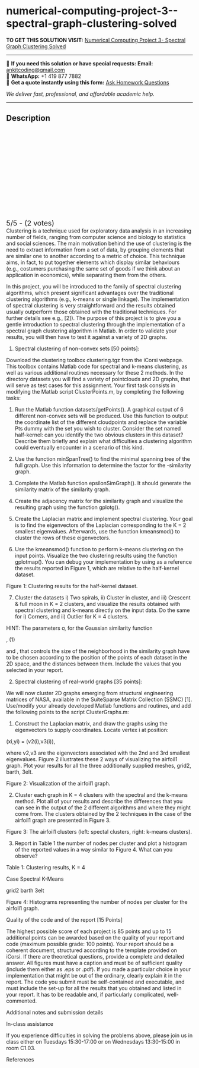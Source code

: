 # numerical-computing-project-3--spectral-graph-clustering-solved
**TO GET THIS SOLUTION VISIT:** [Numerical Computing Project 3- Spectral Graph Clustering Solved](https://www.ankitcodinghub.com/product/numerical-computing-spectral-graph-clustering-solved/)


---

📩 **If you need this solution or have special requests:** **Email:** ankitcoding@gmail.com  
📱 **WhatsApp:** +1 419 877 7882  
📄 **Get a quote instantly using this form:** [Ask Homework Questions](https://www.ankitcodinghub.com/services/ask-homework-questions/)

*We deliver fast, professional, and affordable academic help.*

---

<h2>Description</h2>



<div class="kk-star-ratings kksr-auto kksr-align-center kksr-valign-top" data-payload="{&quot;align&quot;:&quot;center&quot;,&quot;id&quot;:&quot;121279&quot;,&quot;slug&quot;:&quot;default&quot;,&quot;valign&quot;:&quot;top&quot;,&quot;ignore&quot;:&quot;&quot;,&quot;reference&quot;:&quot;auto&quot;,&quot;class&quot;:&quot;&quot;,&quot;count&quot;:&quot;2&quot;,&quot;legendonly&quot;:&quot;&quot;,&quot;readonly&quot;:&quot;&quot;,&quot;score&quot;:&quot;5&quot;,&quot;starsonly&quot;:&quot;&quot;,&quot;best&quot;:&quot;5&quot;,&quot;gap&quot;:&quot;4&quot;,&quot;greet&quot;:&quot;Rate this product&quot;,&quot;legend&quot;:&quot;5\/5 - (2 votes)&quot;,&quot;size&quot;:&quot;24&quot;,&quot;title&quot;:&quot;Numerical Computing Project 3- Spectral Graph Clustering Solved&quot;,&quot;width&quot;:&quot;138&quot;,&quot;_legend&quot;:&quot;{score}\/{best} - ({count} {votes})&quot;,&quot;font_factor&quot;:&quot;1.25&quot;}">

<div class="kksr-stars">

<div class="kksr-stars-inactive">
            <div class="kksr-star" data-star="1" style="padding-right: 4px">


<div class="kksr-icon" style="width: 24px; height: 24px;"></div>
        </div>
            <div class="kksr-star" data-star="2" style="padding-right: 4px">


<div class="kksr-icon" style="width: 24px; height: 24px;"></div>
        </div>
            <div class="kksr-star" data-star="3" style="padding-right: 4px">


<div class="kksr-icon" style="width: 24px; height: 24px;"></div>
        </div>
            <div class="kksr-star" data-star="4" style="padding-right: 4px">


<div class="kksr-icon" style="width: 24px; height: 24px;"></div>
        </div>
            <div class="kksr-star" data-star="5" style="padding-right: 4px">


<div class="kksr-icon" style="width: 24px; height: 24px;"></div>
        </div>
    </div>

<div class="kksr-stars-active" style="width: 138px;">
            <div class="kksr-star" style="padding-right: 4px">


<div class="kksr-icon" style="width: 24px; height: 24px;"></div>
        </div>
            <div class="kksr-star" style="padding-right: 4px">


<div class="kksr-icon" style="width: 24px; height: 24px;"></div>
        </div>
            <div class="kksr-star" style="padding-right: 4px">


<div class="kksr-icon" style="width: 24px; height: 24px;"></div>
        </div>
            <div class="kksr-star" style="padding-right: 4px">


<div class="kksr-icon" style="width: 24px; height: 24px;"></div>
        </div>
            <div class="kksr-star" style="padding-right: 4px">


<div class="kksr-icon" style="width: 24px; height: 24px;"></div>
        </div>
    </div>
</div>


<div class="kksr-legend" style="font-size: 19.2px;">
            5/5 - (2 votes)    </div>
    </div>
Clustering is a technique used for exploratory data analysis in an increasing number of fields, ranging from computer science and biology to statistics and social sciences. The main motivation behind the use of clustering is the need to extract information from a set of data, by grouping elements that are similar one to another according to a metric of choice. This technique aims, in fact, to put together elements which display similar behaviours (e.g., costumers purchasing the same set of goods if we think about an application in economics), while separating them from the others.

In this project, you will be introduced to the family of spectral clustering algorithms, which present significant advantages over the traditional clustering algorithms (e.g., k-means or single linkage). The implementation of spectral clustering is very straightforward and the results obtained usually outperform those obtained with the traditional techniques. For further details see e.g., [2]). The purpose of this project is to give you a gentle introduction to spectral clustering through the implementation of a spectral graph clustering algorithm in Matlab. In order to validate your results, you will then have to test it against a variety of 2D graphs.

1. Spectral clustering of non-convex sets [50 points]:

Download the clustering toolbox clustering.tgz from the iCorsi webpage. This toolbox contains Matlab code for spectral and k-means clustering, as well as various additional routines necessary for these 2 methods. In the directory datasets you will find a variety of pointclouds and 2D graphs, that will serve as test cases for this assignment. Your first task consists in modifying the Matlab script ClusterPoints.m, by completing the following tasks:

1. Run the Matlab function datasets/getPoints(). A graphical output of 6 different non-convex sets will be produced. Use this function to output the coordinate list of the different cloudpoints and replace the variable Pts dummy with the set you wish to cluster. Consider the set named half-kernel: can you identify the two obvious clusters in this dataset? Describe them briefly and explain what difficulties a clustering algorithm could eventually encounter in a scenario of this kind.

2. Use the function minSpanTree() to find the minimal spanning tree of the full graph. Use this information to determine the factor for the -similarity graph.

3. Complete the Matlab function epsilonSimGraph(). It should generate the similarity matrix of the similarity graph.

4. Create the adjacency matrix for the similarity graph and visualize the resulting graph using the function gplotg().

5. Create the Laplacian matrix and implement spectral clustering. Your goal is to find the eigenvectors of the Laplacian corresponding to the K = 2 smallest eigenvalues. Afterwards, use the function kmeansmod() to cluster the rows of these eigenvectors.

6. Use the kmeansmod() function to perform k-means clustering on the input points. Visualize the two clustering results using the function gplotmap(). You can debug your implementation by using as a reference the results reported in Figure 1, which are relative to the half-kernel dataset.

Figure 1: Clustering results for the half-kernel dataset.

7. Cluster the datasets i) Two spirals, ii) Cluster in cluster, and iii) Crescent &amp; full moon in K = 2 clusters, and visualize the results obtained with spectral clustering and k-means directly on the input data. Do the same for i) Corners, and ii) Outlier for K = 4 clusters.

HINT: The parameters σ, for the Gaussian similarity function

, (1)

and , that controls the size of the neighborhood in the similarity graph have to be chosen according to the position of the points of each dataset in the 2D space, and the distances between them. Include the values that you selected in your report.

2. Spectral clustering of real-world graphs [35 points]:

We will now cluster 2D graphs emerging from structural engineering matrices of NASA, available in the SuiteSparse Matrix Collection (SSMC) [1]. Use/modify your already developed Matlab functions and routines, and add the following points to the script ClusterGraphs.m:

1. Construct the Laplacian matrix, and draw the graphs using the eigenvectors to supply coordinates. Locate vertex i at position:

(xi,yi) = (v2(i),v3(i)),

where v2,v3 are the eigenvectors associated with the 2nd and 3rd smallest eigenvalues. Figure 2 illustrates these 2 ways of visualizing the airfoil1 graph. Plot your results for all the three additionally supplied meshes, grid2, barth, 3elt.

Figure 2: Visualization of the airfoil1 graph.

2. Cluster each graph in K = 4 clusters with the spectral and the k-means method. Plot all of your results and describe the differences that you can see in the output of the 2 different algorithms and where they might come from. The clusters obtained by the 2 techniques in the case of the airfoil1 graph are presented in Figure 3.

Figure 3: The airfoil1 clusters (left: spectal clusters, right: k-means clusters).

3. Report in Table 1 the number of nodes per cluster and plot a histogram of the reported values in a way similar to Figure 4. What can you observe?

Table 1: Clustering results, K = 4

Case Spectral K-Means

grid2 barth 3elt

Figure 4: Histograms representing the number of nodes per cluster for the airfoil1 graph.

Quality of the code and of the report [15 Points]

The highest possible score of each project is 85 points and up to 15 additional points can be awarded based on the quality of your report and code (maximum possible grade: 100 points). Your report should be a coherent document, structured according to the template provided on iCorsi. If there are theoretical questions, provide a complete and detailed answer. All figures must have a caption and must be of sufficient quality (include them either as .eps or .pdf). If you made a particular choice in your implementation that might be out of the ordinary, clearly explain it in the report. The code you submit must be self-contained and executable, and must include the set-up for all the results that you obtained and listed in your report. It has to be readable and, if particularly complicated, well-commented.

Additional notes and submission details

In-class assistance

If you experience difficulties in solving the problems above, please join us in class either on Tuesdays 15:30-17:00 or on Wednesdays 13:30-15:00 in room C1.03.

References
